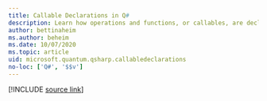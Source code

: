 ```yaml
---
title: Callable Declarations in Q#
description: Learn how operations and functions, or callables, are declared in the Q# programming language.
author: bettinaheim
ms.author: beheim
ms.date: 10/07/2020
ms.topic: article
uid: microsoft.quantum.qsharp.callabledeclarations
no-loc: ['Q#', '$$v']
---
```


<!---
# Callable declarations in Q#
-->

[!INCLUDE [source link](~/includes/qsharp-language/Specifications/Language/1_ProgramStructure/3_CallableDeclarations.md)]


